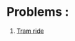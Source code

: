 # Problems :

1. [Tram ride](https://www.hackerearth.com/practice/data-structures/arrays/1-d/practice-problems/algorithm/tram-ride-d7ff3a92/ "HackerEarth")
